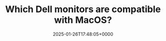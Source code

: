 ---
title: "Which Dell monitors are compatible with MacOS?"
description: "Although Dell's products are mostly used on PCs, its monitors are also favored by some Mac users. MacOS has many different features from Windows, so which Dell monitors are compatible with MacOS?"
image: "images/post/2025/01/sora-sagano-3BMIntVUsjQ-unsplash.jpg"
date: "2025-01-26T17:48:05+0000"
categories: ["Resources"]
tags: ["Dell", "MacOS"]
type: "regular" # available types: [featured/regular]
draft: false
sitemapExclude: false
---